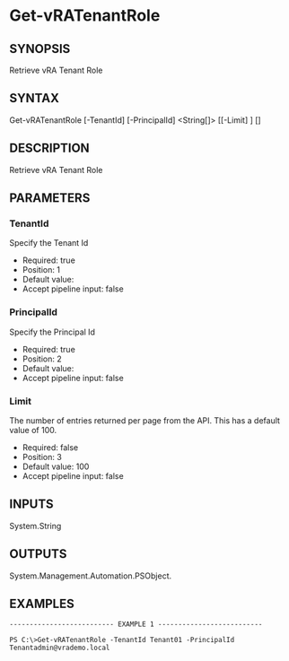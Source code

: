 # Get-vRATenantRole

## SYNOPSIS
    
Retrieve vRA Tenant Role

## SYNTAX
 Get-vRATenantRole [-TenantId] <String> [-PrincipalId] <String[]> [[-Limit] <String>] [<CommonParameters>]     

## DESCRIPTION

Retrieve vRA Tenant Role

## PARAMETERS


### TenantId

Specify the Tenant Id

* Required: true
* Position: 1
* Default value: 
* Accept pipeline input: false

### PrincipalId

Specify the Principal Id

* Required: true
* Position: 2
* Default value: 
* Accept pipeline input: false

### Limit

The number of entries returned per page from the API. This has a default value of 100.

* Required: false
* Position: 3
* Default value: 100
* Accept pipeline input: false

## INPUTS

System.String

## OUTPUTS

System.Management.Automation.PSObject.

## EXAMPLES
```
-------------------------- EXAMPLE 1 --------------------------

PS C:\>Get-vRATenantRole -TenantId Tenant01 -PrincipalId Tenantadmin@vrademo.local
```

